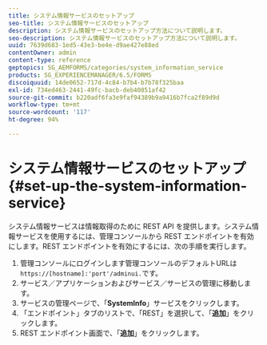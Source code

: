 ```yaml
---
title: システム情報サービスのセットアップ
seo-title: システム情報サービスのセットアップ
description: システム情報サービスのセットアップ方法について説明します。
seo-description: システム情報サービスのセットアップ方法について説明します。
uuid: 7639d683-1ed5-43e3-be4e-d9ae427e88ed
contentOwner: admin
content-type: reference
geptopics: SG_AEMFORMS/categories/system_information_service
products: SG_EXPERIENCEMANAGER/6.5/FORMS
discoiquuid: 14de0652-717d-4c84-b7b4-b7b78f325baa
exl-id: 734ed463-2441-49fc-bacb-deb40851af42
source-git-commit: b220adf6fa3e9faf94389b9a9416b7fca2f89d9d
workflow-type: tm+mt
source-wordcount: '117'
ht-degree: 94%

---
```


# システム情報サービスのセットアップ {#set-up-the-system-information-service}

システム情報サービスは情報取得のために REST API を提供します。システム情報サービスを使用するには、管理コンソールから REST エンドポイントを有効にします。REST エンドポイントを有効にするには、次の手順を実行します。

1. 管理コンソールにログインします管理コンソールのデフォルトURLは`https://[hostname]:'port'/adminui.`です。
1. サービス／アプリケーションおよびサービス／サービスの管理に移動します。
1. サービスの管理ページで、「**SystemInfo**」サービスをクリックします。
1. 「エンドポイント」タブのリストで、「REST」を選択して、「**追加**」をクリックします。
1. REST エンドポイント画面で、「**追加**」をクリックします。
